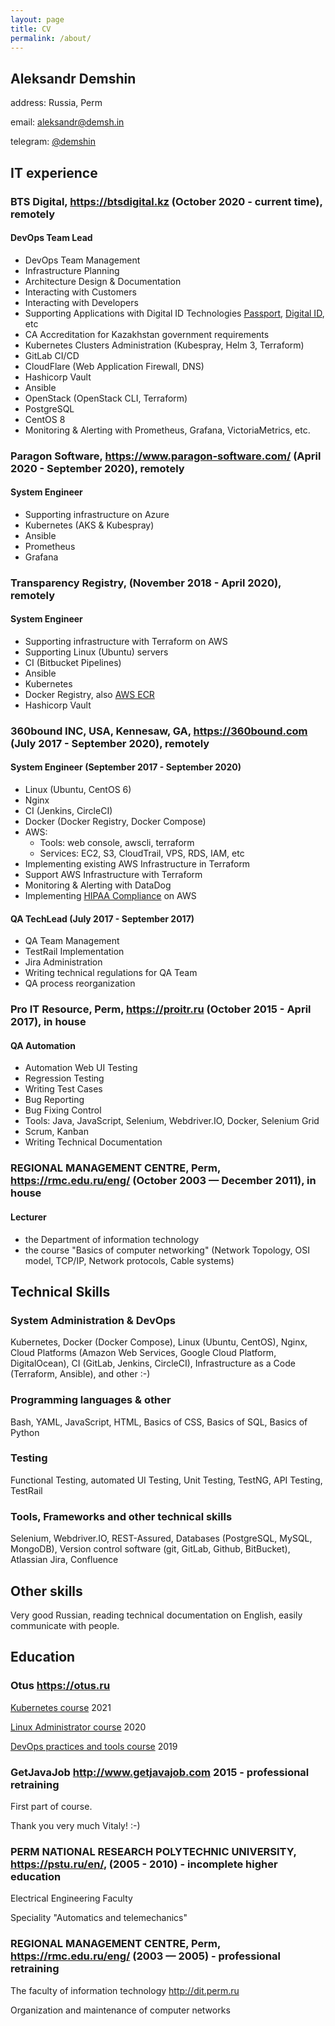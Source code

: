 ```yaml
---
layout: page
title: CV
permalink: /about/
---
```


## Aleksandr Demshin

address: Russia, Perm

email: [aleksandr@demsh.in](mailto:aleksandr@demsh.in)

telegram: [@demshin](https://t.me/demshin)

## IT experience

### BTS Digital, <https://btsdigital.kz> (October 2020 - current time), remotely

#### DevOps Team Lead

- DevOps Team Management
- Infrastructure Planning
- Architecture Design & Documentation
- Interacting with Customers
- Interacting with Developers
- Supporting Applications with Digital ID Technologies [Passport](https://passport.aitu.io/), [Digital ID](https://did.gov.kz), etc
- CA Accreditation for Kazakhstan government requirements
- Kubernetes Clusters Administration (Kubespray, Helm 3, Terraform)
- GitLab CI/CD
- CloudFlare (Web Application Firewall, DNS)
- Hashicorp Vault
- Ansible
- OpenStack (OpenStack CLI, Terraform)
- PostgreSQL
- CentOS 8
- Monitoring & Alerting with Prometheus, Grafana, VictoriaMetrics, etc.

### Paragon Software, <https://www.paragon-software.com/> (April 2020 - September 2020), remotely

#### System Engineer

- Supporting infrastructure on Azure
- Kubernetes (AKS & Kubespray)
- Ansible
- Prometheus
- Grafana

### Transparency Registry, (November 2018 - April 2020), remotely

#### System Engineer

- Supporting infrastructure with Terraform on AWS
- Supporting Linux (Ubuntu) servers
- CI (Bitbucket Pipelines)
- Ansible
- Kubernetes
- Docker Registry, also [AWS ECR](https://aws.amazon.com/ecr/)
- Hashicorp Vault

### 360bound INC, USA, Kennesaw, GA, <https://360bound.com> (July 2017 - September 2020), remotely

#### System Engineer (September 2017 - September 2020)

- Linux (Ubuntu, CentOS 6)
- Nginx
- CI (Jenkins, CircleCI)
- Docker (Docker Registry, Docker Compose)
- AWS:
  - Tools: web console, awscli, terraform
  - Services: EC2, S3, CloudTrail, VPS, RDS, IAM, etc
- Implementing existing AWS Infrastructure in Terraform
- Support AWS Infrastructure with Terraform
- Monitoring & Alerting with DataDog
- Implementing [HIPAA Compliance](https://en.wikipedia.org/wiki/Health_Insurance_Portability_and_Accountability_Act) on AWS

#### QA TechLead (July 2017 - September 2017)

- QA Team Management
- TestRail Implementation
- Jira Administration
- Writing technical regulations for QA Team
- QA process reorganization

### Pro IT Resource, Perm, <https://proitr.ru> (October 2015 - April 2017), in house

#### QA Automation

- Automation Web UI Testing
- Regression Testing
- Writing Test Cases
- Bug Reporting
- Bug Fixing Control
- Tools: Java, JavaScript, Selenium, Webdriver.IO, Docker, Selenium Grid
- Scrum, Kanban
- Writing Technical Documentation

### REGIONAL MANAGEMENT CENTRE, Perm, <https://rmc.edu.ru/eng/> (October 2003 — December 2011), in house

#### Lecturer

- the Department of information technology
- the course "Basics of computer networking" (Network Topology, OSI model, TCP/IP, Network protocols, Cable systems)

## Technical Skills

### System Administration & DevOps

Kubernetes, Docker (Docker Compose), Linux (Ubuntu, CentOS), Nginx, Cloud Platforms (Amazon Web Services, Google Cloud Platform, DigitalOcean), CI (GitLab, Jenkins, CircleCI), Infrastructure as a Code (Terraform, Ansible),  and other :-)

### Programming languages & other

Bash, YAML, JavaScript, HTML, Basics of CSS, Basics of SQL, Basics of Python

### Testing

Functional Testing, automated UI Testing, Unit Testing, TestNG, API Testing, TestRail

### Tools, Frameworks and other technical skills

Selenium, Webdriver.IO, REST-Assured, Databases (PostgreSQL, MySQL, MongoDB), Version control software (git, GitLab, Github, BitBucket), Atlassian Jira, Confluence

## Other skills

Very good Russian, reading technical documentation on English, easily communicate with people.

## Education

### Otus <https://otus.ru>

[Kubernetes course](https://otus.ru/lessons/infrastrukturnaya-platforma-na-osnove-kubernetes/) 2021

[Linux Administrator course](https://otus.ru/lessons/linux/) 2020

[DevOps practices and tools course](https://otus.ru/lessons/devops-praktiki-i-instrumenty/) 2019

### GetJavaJob <http://www.getjavajob.com> 2015 - professional retraining

First part of course.

Thank you very much Vitaly! :-)

### PERM NATIONAL RESEARCH POLYTECHNIC UNIVERSITY, <https://pstu.ru/en/>, (2005 - 2010) - incomplete higher education

Electrical Engineering Faculty

Speciality "Automatics and telemechanics"

### REGIONAL MANAGEMENT CENTRE, Perm, <https://rmc.edu.ru/eng/> (2003 — 2005) - professional retraining

The faculty of information technology <http://dit.perm.ru>

Organization and maintenance of computer networks
